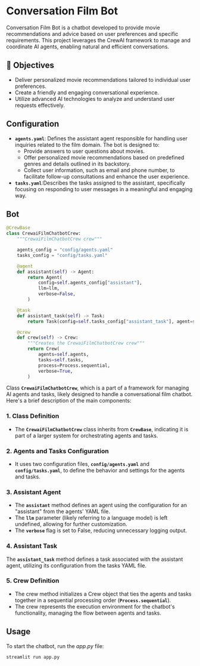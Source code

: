 # Conversation Film Bot
Conversation Film Bot is a chatbot developed to provide movie recommendations and advice based on user preferences and specific requirements. This project leverages the CrewAI framework to manage and coordinate AI agents, enabling natural and efficient conversations.

## 🎯 Objectives
- Deliver personalized movie recommendations tailored to individual user preferences.
- Create a friendly and engaging conversational experience.
- Utilize advanced AI technologies to analyze and understand user requests effectively.

## Configuration

- **`agents.yaml`**: Defines the assistant agent responsible for handling user inquiries related to the film domain. The bot is designed to:
    - Provide answers to user questions about movies.
    - Offer personalized movie recommendations based on predefined genres and details outlined in its backstory.
    - Collect user information, such as email and phone number, to facilitate follow-up consultations and enhance the user experience.
- **`tasks.yaml`**:Describes the tasks assigned to the assistant, specifically focusing on responding to user messages in a meaningful and engaging way.

## Bot 

```python
@CrewBase
class CrewaiFilmChatbotCrew:
    """CrewaiFilmChatbotCrew crew"""

    agents_config = "config/agents.yaml"
    tasks_config = "config/tasks.yaml"

    @agent
    def assistant(self) -> Agent:
        return Agent(
            config=self.agents_config["assistant"],
            llm=llm,
            verbose=False,
        )

    @task
    def assistant_task(self) -> Task:
        return Task(config=self.tasks_config["assistant_task"], agent=self.assistant())

    @crew
    def crew(self) -> Crew:
        """Creates the CrewaiFilmChatbotCrew crew"""
        return Crew(
            agents=self.agents,
            tasks=self.tasks,
            process=Process.sequential,
            verbose=True,
        )
```
Class **`CrewaiFilmChatbotCrew`**, which is a part of a framework for managing AI agents and tasks, likely designed to handle a conversational film chatbot. Here's a brief description of the main components:
### 1. Class Definition
- The **`CrewaiFilmChatbotCrew`** class inherits from **`CrewBase`**, indicating it is part of a larger system for orchestrating agents and tasks.
### 2. Agents and Tasks Configuration
- It uses two configuration files, **`config/agents.yaml`** and **`config/tasks.yaml`**, to define the behavior and settings for the agents and tasks.
### 3. Assistant Agent
- The **`assistant`** method defines an agent using the configuration for an "assistant" from the agents' YAML file.
- The **`llm`** parameter (likely referring to a language model) is left undefined, allowing for further customization.
- The **`verbose`** flag is set to False, reducing unnecessary logging output.
### 4. Assistant Task
The **`assistant_task`** method defines a task associated with the assistant agent, utilizing its configuration from the tasks YAML file.
### 5. Crew Definition
- The crew method initializes a Crew object that ties the agents and tasks together in a sequential processing order (**`Process.sequential`**).
- The crew represents the execution environment for the chatbot's functionality, managing the flow between agents and tasks.

## Usage
To start the chatbot, run the *app.py* file:
```
streamlit run app.py
```

